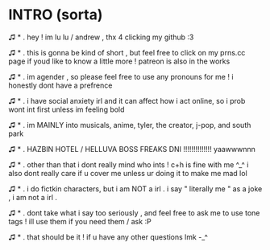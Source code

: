 # INTRO (sorta)
♫ * . hey ! im lu lu / andrew , thx 4 clicking my github :3

♫ * . this is gonna be kind of short , but feel free to click on my prns.cc page if youd like to know a little more ! patreon is also in the works

♫ * . im agender , so please feel free to use any pronouns for me ! i honestly dont have a prefrence 

♫ * . i have social anxiety irl and it can affect how i act online, so i prob wont int first unless im feeling bold

♫ * . im MAINLY into musicals, anime, tyler, the creator, j-pop, and south park

♫ * . HAZBIN HOTEL / HELLUVA BOSS FREAKS DNI !!!!!!!!!!!!!! yaawwwnnn

♫ * . other than that i dont really mind who ints ! c+h is fine with me ^_^ i also dont really care if u cover me unless ur doing it to make me mad lol

♫ * . i do fictkin characters, but i am NOT a irl . i say " literally me " as a joke , i am not a irl . 

♫ * . dont take what i say too seriously , and feel free to ask me to use tone tags ! ill use them if you need them / ask :P

♫ * . that should be it ! if u have any other questions lmk -_^
